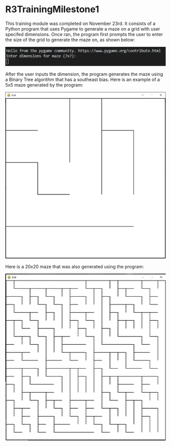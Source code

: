 # R3TrainingMilestone1

This training module was completed on November 23rd. It consists of a Python program that uses Pygame to generate a maze on a grid with user specifed dimensions.
Once ran, the program first prompts the user to enter the size of the grid to generate the maze on, as shown below:

![alt text](https://github.com/qnaz99/R3TrainingMilestone1/blob/main/prompt.png?raw=true)

After the user inputs the dimension, the program generates the maze using a Binary Tree algorithm that has a southeast bias. Here is an example of a 5x5 maze generated by the program:

![alt text](https://github.com/qnaz99/R3TrainingMilestone1/blob/main/5x5.png?raw=true)

Here is a 20x20 maze that was also generated using the program:

![alt text](https://github.com/qnaz99/R3TrainingMilestone1/blob/main/20x20.png?raw=true)


